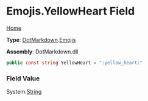 # Emojis\.YellowHeart Field

[Home](../../../README.md)

**Type**: [DotMarkdown](../../README.md)\.[Emojis](../README.md)

**Assembly**: DotMarkdown\.dll

```csharp
public const string YellowHeart = ":yellow_heart:"
```

### Field Value

System\.[String](https://docs.microsoft.com/en-us/dotnet/api/system.string)